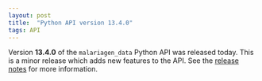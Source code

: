 ```yaml
---
layout: post
title:  "Python API version 13.4.0"
tags: API
---
```


Version <strong>13.4.0</strong> of the `malariagen_data` Python API was
released today. This is a minor release which adds new features to the
API. See the [release
notes](https://github.com/malariagen/malariagen-data-python/releases/tag/v13.4.0)
for more information.
